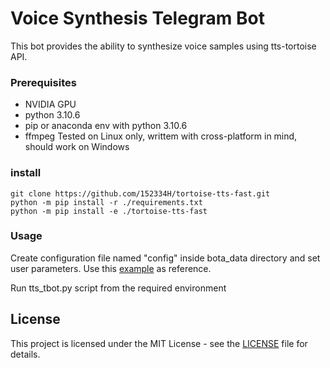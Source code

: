 # Voice Synthesis Telegram Bot
This bot provides the ability to synthesize voice samples using tts-tortoise API.
### Prerequisites
 * NVIDIA GPU
 * python 3.10.6
 * pip or anaconda env with python 3.10.6
 * ffmpeg
Tested on Linux only, writtem with cross-platform in mind, should work on Windows
### install
```
git clone https://github.com/152334H/tortoise-tts-fast.git
python -m pip install -r ./requirements.txt
python -m pip install -e ./tortoise-tts-fast
```

### Usage
Create configuration file named "config" inside bota_data directory
and set user parameters. Use this [example](bot_data/config_example) as reference.

Run tts_tbot.py script from the required environment

## License
This project is licensed under the MIT License - see the [LICENSE](LICENSE) file for details.
